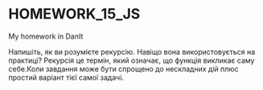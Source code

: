 # HOMEWORK_15_JS
My homework in DanIt

Напишіть, як ви розумієте рекурсію. Навіщо вона використовується на практиці?
Рекурсія це термін, який означає, що функція викликає саму себе.Коли завдання може бути спрощено до нескладних дій плюс простий варіант тієї самої задачі.